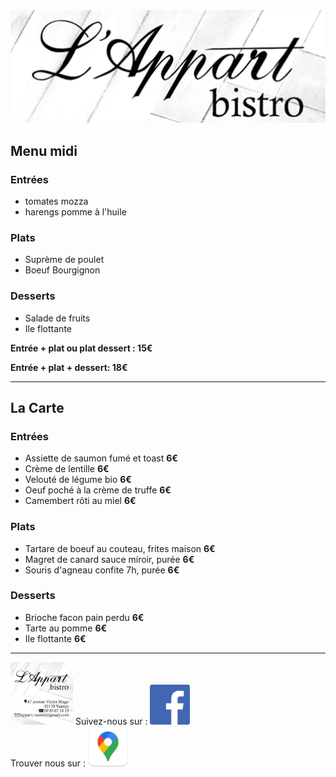 <img src="appart.png" alt="drawing" width="600"/>


## Menu midi 
### Entrées
- tomates mozza
- harengs pomme à l'huile 

### Plats
- Suprème de poulet 
- Boeuf Bourgignon

### Desserts
- Salade de fruits
- Ile flottante


**Entrée  + plat ou  plat dessert : 15€**

**Entrée  + plat + dessert: 18€**

-------------

## La Carte

### Entrées
- Assiette de saumon fumé et toast **6€**
- Crème de lentille **6€**
- Velouté de légume bio **6€**
- Oeuf poché à la crème de truffe **6€**
- Camembert rôti au miel **6€**

### Plats
- Tartare de boeuf au couteau, frites maison **6€**
- Magret de canard sauce miroir, purée **6€**
- Souris d'agneau confite 7h, purée **6€**

### Desserts
- Brioche facon pain perdu **6€**
- Tarte au pomme **6€**
- Ile flottante **6€**

-------------
<div>
  <span>
    <img src="appart-visit-card.png" alt="drawing" width="100"/>
  </span>
  <span>
    Suivez-nous sur : <a href="https://www.facebook.com/pg/lappart.vanves"><img src="fb_icon_325x325.png" width="64"></a><br>
    Trouver nous sur : <a href="https://goo.gl/maps/dQ14azTkhz1ixXj96"><img src="google-maps.png" width="64"></a><br>
  </span>
 </div>


